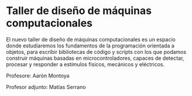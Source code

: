 # Taller de diseño de máquinas computacionales

El nuevo taller de diseño de máquinas computacionales es un espacio donde estudiaremos los fundamentos de la programación orientada a objetos, para escribir bibliotecas de código y scripts con los que podamos construir máquinas basadas en microcontroladores, capaces de detectar, procesar y responder a estímulos físicos, mecánicos y eléctricos.

Profesore: Aarón Montoya

Profesor adjunto: Matías Serrano

